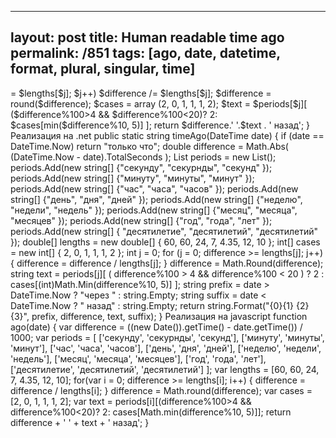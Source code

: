 ---
layout: post
title: Human readable time ago
permalink: /851
tags: [ago, date, datetime, format, plural, singular, time]
----

<?php

    
    echo ago(time() - 3452); // will return: 58 минут назад
    
    function ago($timestamp) {
    	$difference = time() - $timestamp;
    	$periods = array(
    		array('секунду', 'секурнды', 'секунд'),
    		array('минуту', 'минуты', 'минут'),
    		array('час', 'часа', 'часов'),
    		array('день', 'дня', 'дней'),
    		array('неделю', 'недели', 'недель'),
    		array('месяц', 'месяца', 'месяцев'),
    		array('год', 'года', 'лет'),
    		array('десятилетие', 'десятилетий', 'десятилетий'),
    	);
    
    	$lengths = array('60','60','24','7','4.35','12','10');
    
    	for($j = 0; $difference >= $lengths[$j]; $j++)
    		$difference /= $lengths[$j];
    
    	$difference = round($difference);
    
    	$cases = array (2, 0, 1, 1, 1, 2);
    	$text = $periods[$j][ ($difference%100>4 && $difference%100<20)? 2: $cases[min($difference%10, 5)] ];
    	return $difference.' '.$text . ' назад';
    }


Реализация на .net

    
    public static string timeAgo(DateTime date)
    {
        if (date == DateTime.Now) return "только что";
    
        double difference = Math.Abs( (DateTime.Now - date).TotalSeconds );
    
        List<string[]> periods = new List<string[]>();
        periods.Add(new string[] {"секунду", "секурнды", "секунд" });
        periods.Add(new string[] {"минуту", "минуты", "минут" });
    	periods.Add(new string[] {"час", "часа", "часов" });
    	periods.Add(new string[] {"день", "дня", "дней" });
    	periods.Add(new string[] {"неделю", "недели", "недель" });
    	periods.Add(new string[] {"месяц", "месяца", "месяцев" });
    	periods.Add(new string[] {"год", "года", "лет" });
        periods.Add(new string[] { "десятилетие", "десятилетий", "десятилетий" });
    
        double[] lengths = new double[] { 60, 60, 24, 7, 4.35, 12, 10 };
        int[] cases = new int[] { 2, 0, 1, 1, 1, 2 };
    
        int j = 0;
        for (j = 0; difference >= lengths[j]; j++)
        {
            difference = difference / lengths[j];
        }
    
        difference = Math.Round(difference);
    
        string text = periods[j][ ( difference%100 > 4 && difference%100 < 20 ) ? 2 : cases[(int)Math.Min(difference%10, 5)] ];
    
        string prefix = date > DateTime.Now ? "через " : string.Empty;
        string suffix = date < DateTime.Now ? " назад" : string.Empty;
    
        return string.Format("{0}{1} {2}{3}", prefix, difference, text, suffix);
    }


Реализация на javascript

    
    function ago(date) {
    	var difference = ((new Date()).getTime() - date.getTime()) / 1000;
    	var periods = [
    		['секунду', 'секурнды', 'секунд'],
    		['минуту', 'минуты', 'минут'],
    		['час', 'часа', 'часов'],
    		['день', 'дня', 'дней'],
    		['неделю', 'недели', 'недель'],
    		['месяц', 'месяца', 'месяцев'],
    		['год', 'года', 'лет'],
    		['десятилетие', 'десятилетий', 'десятилетий']
    	];
    	
    	var lengths = [60, 60, 24, 7, 4.35, 12, 10];
    	
    	for(var i = 0; difference >= lengths[i]; i++) {
    		difference = difference / lengths[i];
    	}
    	
    	difference = Math.round(difference);
    	
    	var cases = [2, 0, 1, 1, 1, 2];
    	var text = periods[i][(difference%100>4 && difference%100<20)? 2: cases[Math.min(difference%10, 5)]];
    	return difference + ' ' + text + ' назад';
    }


